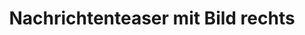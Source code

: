 ---
layout: modul
title: Nachrichtenteaser mit Bild rechts
description: Modul, das eine Nachricht in kompakter Form anzeigt mit dem Aufmacherbild rechts und dem Text links. Im Textfeld werden die Nachrichtenrubrik, Titel, Datum, Beschreibung sowie der Nachrichtentext angezeigt. Ebenso wird auf die tatsächliche Nachrichtenseite verlinkt.
department: modul
name: modul-news-teaser-img-right
img: media/konzepte/module/modul_news_teaser_img_right.png
---
